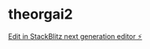 # theorgai2

[Edit in StackBlitz next generation editor ⚡️](https://stackblitz.com/~/github.com/ccve42/theorgai2)